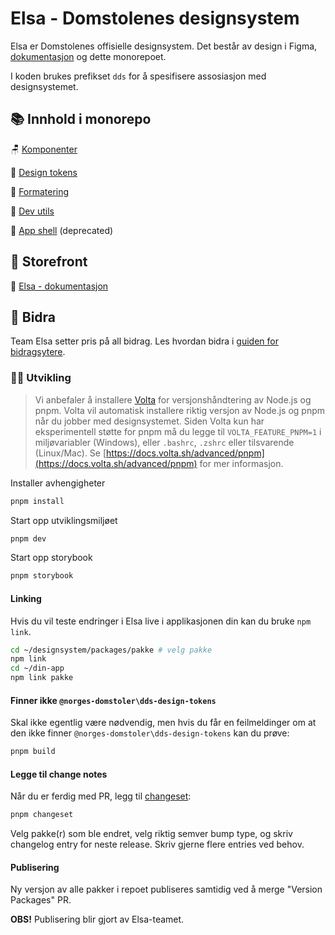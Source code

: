 # Elsa - Domstolenes designsystem

Elsa er Domstolenes offisielle designsystem. Det består av design i Figma, [dokumentasjon](https://design.domstol.no/) og dette monorepoet.

I koden brukes prefikset `dds` for å spesifisere assosiasjon med designsystemet.

## 📚 Innhold i monorepo

🪑 [Komponenter](packages/dds-components/README.md)

🎨 [Design tokens](packages/dds-tokens/README.md)

📕 [Formatering](packages/dds-formatting/README.md)

🔧 [Dev utils](packages/development-utils/README.md)

🐚 [App shell](packages/app-shell/README.md) (deprecated)

## 🏬 Storefront

📖 [Elsa - dokumentasjon](https://design.domstol.no/)

## 🤝 Bidra

Team Elsa setter pris på all bidrag. Les hvordan bidra i [guiden for bidragsytere](https://design.domstol.no/987b33f71/p/34c962-hvordan-bidra/b/603442).

### 🧑‍💻 Utvikling

> Vi anbefaler å installere [Volta](https://volta.sh/) for versjonshåndtering av Node.js og pnpm.
> Volta vil automatisk installere riktig versjon av Node.js og pnpm når du jobber med designsystemet.
> Siden Volta kun har eksperimentell støtte for pnpm må du legge til `VOLTA_FEATURE_PNPM=1` i miljøvariabler (Windows), eller `.bashrc`, `.zshrc` eller tilsvarende (Linux/Mac).
> Se [https://docs.volta.sh/advanced/pnpm](https://docs.volta.sh/advanced/pnpm) for mer informasjon.

Installer avhengigheter

```bash
pnpm install
```

Start opp utviklingsmiljøet

```bash
pnpm dev
```

Start opp storybook

```bash
pnpm storybook
```

#### Linking

Hvis du vil teste endringer i Elsa live i applikasjonen din kan du bruke `npm link`.

```bash
cd ~/designsystem/packages/pakke # velg pakke
npm link
cd ~/din-app
npm link pakke
```

#### Finner ikke `@norges-domstoler\dds-design-tokens`

Skal ikke egentlig være nødvendig, men hvis du får en feilmeldinger om at den ikke finner `@norges-domstoler\dds-design-tokens` kan du prøve:

```bash
pnpm build
```

#### Legge til change notes

Når du er ferdig med PR, legg til [changeset](https://github.com/changesets/changesets/blob/main/docs/adding-a-changeset.md):

```bash
pnpm changeset
```

Velg pakke(r) som ble endret, velg riktig semver bump type, og skriv changelog entry for neste release. Skriv gjerne flere entries ved behov.

#### Publisering

Ny versjon av alle pakker i repoet publiseres samtidig ved å merge "Version Packages" PR.

**OBS!** Publisering blir gjort av Elsa-teamet.
